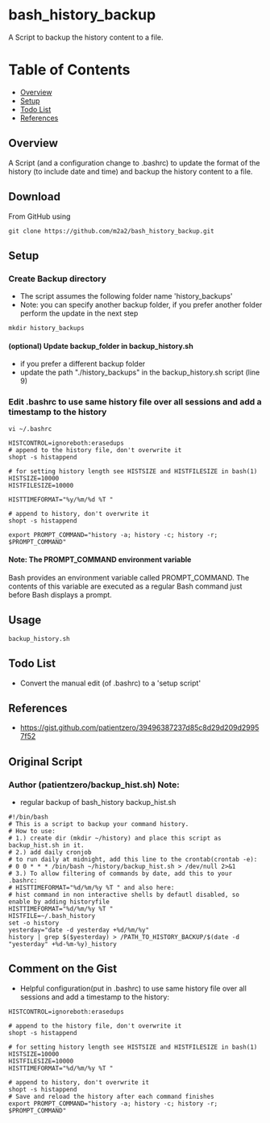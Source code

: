 # bash_history_backup

A Script to backup the history content to a file.

Table of Contents
=================
- [Overview](#overview)
- [Setup](#setup)
- [Todo List](#todo-list)
- [References](#references)


## Overview
A Script (and a configuration change to .bashrc) to update the format of the history (to include date and time) and backup the history content to a file.

## Download
From GitHub using
```
git clone https://github.com/m2a2/bash_history_backup.git
```

## Setup 
### Create Backup directory
- The script assumes the following folder name 'history_backups'
- Note: you can specify another backup folder, if you prefer another folder perform the update in the next step
```
mkdir history_backups
```
 
#### (optional) Update backup_folder in backup_history.sh
- if you prefer a different backup folder 
- update the path "./history_backups" in the backup_history.sh script (line 9)

### Edit .bashrc to use same history file over all sessions and add a timestamp to the history
```
vi ~/.bashrc
```

```
HISTCONTROL=ignoreboth:erasedups
# append to the history file, don't overwrite it
shopt -s histappend

# for setting history length see HISTSIZE and HISTFILESIZE in bash(1)
HISTSIZE=10000
HISTFILESIZE=10000

HISTTIMEFORMAT="%y/%m/%d %T "

# append to history, don't overwrite it
shopt -s histappend

export PROMPT_COMMAND="history -a; history -c; history -r; $PROMPT_COMMAND"
```

#### Note: The PROMPT_COMMAND environment variable
Bash provides an environment variable called PROMPT_COMMAND. The contents of this variable are executed as a regular Bash command just before Bash displays a prompt.

## Usage
```
backup_history.sh
```
## Todo List 
- Convert the manual edit (of .bashrc) to a 'setup script'

## References
- https://gist.github.com/patientzero/39496387237d85c8d29d209d29957f52

## Original Script
### Author (patientzero/backup_hist.sh) Note:
- regular backup of bash_history
backup_hist.sh
```
#!/bin/bash
# This is a script to backup your command history.
# How to use:
# 1.) create dir (mkdir ~/history) and place this script as backup_hist.sh in it.
# 2.) add daily cronjob
# to run daily at midnight, add this line to the crontab(crontab -e):
# 0 0 * * * /bin/bash ~/history/backup_hist.sh > /dev/null 2>&1
# 3.) To allow filtering of commands by date, add this to your .bashrc: 
# HISTTIMEFORMAT="%d/%m/%y %T " and also here:
# hist command in non interactive shells by defautl disabled, so enable by adding historyfile
HISTTIMEFORMAT="%d/%m/%y %T "
HISTFILE=~/.bash_history
set -o history
yesterday="date -d yesterday +%d/%m/%y"
history | grep $($yesterday) > /PATH_TO_HISTORY_BACKUP/$(date -d "yesterday" +%d-%m-%y)_history
```
## Comment on the Gist

- Helpful configuration(put in .bashrc) to use same history file over all sessions and add a timestamp to the history:
```
HISTCONTROL=ignoreboth:erasedups

# append to the history file, don't overwrite it
shopt -s histappend

# for setting history length see HISTSIZE and HISTFILESIZE in bash(1)
HISTSIZE=10000
HISTFILESIZE=10000
HISTTIMEFORMAT="%d/%m/%y %T "

# append to history, don't overwrite it
shopt -s histappend
# Save and reload the history after each command finishes
export PROMPT_COMMAND="history -a; history -c; history -r; $PROMPT_COMMAND"
```
